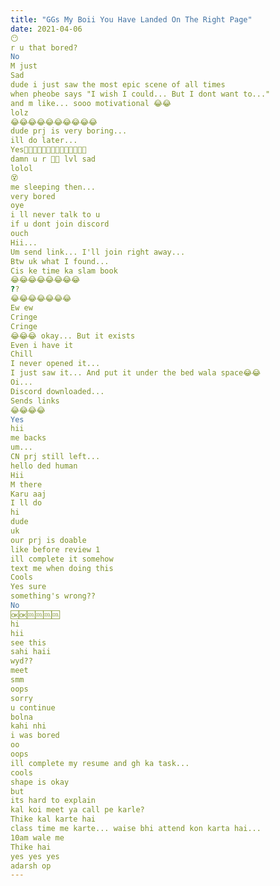 ```yaml
---
title: "GGs My Boii You Have Landed On The Right Page"
date: 2021-04-06
😶
r u that bored?
No
M just
Sad
dude i just saw the most epic scene of all times
when pheobe says "I wish I could... But I dont want to..."
and m like... sooo motivational 😂😂
lolz
😂😂😂😂😂😂😂😂😂😂
dude prj is very boring...
ill do later...
Yes👍🏻👍🏻👍🏻👍🏻👍🏻👍🏻👍🏻
damn u r 👍🏻 lvl sad
lolol
😵
me sleeping then...
very bored
oye
i ll never talk to u
if u dont join discord
ouch
Hii...
Um send link... I'll join right away...
Btw uk what I found...
Cis ke time ka slam book
😂😂😂😂😂😂😂😂
??
😂😂😂😂😂😂😂
Ew ew
Cringe
Cringe
😂😂😂 okay... But it exists
Even i have it
Chill
I never opened it... 
I just saw it... And put it under the bed wala space😂😂
Oi...
Discord downloaded...
Sends links
😂😂😂😂
Yes
hii
me backs
um...
CN prj still left...
hello ded human
Hii
M there
Karu aaj
I ll do
hi
dude
uk
our prj is doable
like before review 1
ill complete it somehow
text me when doing this
Cools
Yes sure
something's wrong??
No
🆗🆗🆒🆒🆒🆒
hi
hii
see this
sahi haii
wyd??
meet
smm
oops
sorry
u continue
bolna
kahi nhi
i was bored
oo
oops
ill complete my resume and gh ka task...
cools
shape is okay
but
its hard to explain
kal koi meet ya call pe karle?
Thike kal karte hai
class time me karte... waise bhi attend kon karta hai...
10am wale me
Thike hai
yes yes yes
adarsh op
---
```

